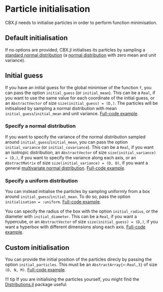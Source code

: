 # Particle initialisation

CBX.jl needs to initialise particles in order to perform function minimisation.


## Default initialisation

If no options are provided, CBX.jl initialises its particles by sampling a [standard normal distribution](https://en.wikipedia.org/wiki/Normal_distribution#Standard_normal_distribution) (a [normal distribution](https://en.wikipedia.org/wiki/Normal_distribution) with zero mean and unit variance).


## Initial guess

If you have an initial guess for the global minimiser of the function `f`, you can pass the option `initial_guess` (or `initial_mean`). This can be a `Real`, if you want to use the same value for each coordinate of the initial guess, or an `AbstractVector` of size `size(initial_guess) = (D,)`. The particles will be initisalised by sampling a normal distribution with mean `initial_guess`/`initial_mean` and unit variance. [Full-code example](https://github.com/PdIPS/CBX.jl/blob/main/examples/basic_usage/initial_guess.jl).


### Specify a normal distribution

If you want to specify the variance of the normal distribution sampled around `initial_guess`/`initial_mean`, you can pass the option `initial_variance` (or `initial_covariance`). This can be a `Real`, if you want an isotropic distribution, an `AbstractVector` of size `size(initial_variance) = (D,)`, if you want to specify the variance along each axis, or an `AbstractMatrix` of size `size(initial_variance) = (D, D)`, if you want a general [multivariate normal distribution](https://en.wikipedia.org/wiki/Multivariate_normal_distribution). [Full-code example](https://github.com/PdIPS/CBX.jl/blob/main/examples/basic_usage/initial_variance.jl).


### Specify a uniform distribution

You can instead initialise the particles by sampling uniformly from a box around `initial_guess`/`initial_mean`. To do so, pass the option `initialisation = :uniform`. [Full-code example](https://github.com/PdIPS/CBX.jl/blob/main/examples/basic_usage/initialisation_uniform.jl).

You can specify the radius of the box with the option `initial_radius`, or the diameter with `initial_diameter`. This can be a `Real`, if you want a hypercube, or an `AbstractVector` of size `size(initial_guess) = (D,)`, if you want a hyperbox with different dimensions along each axis. [Full-code example](https://github.com/PdIPS/CBX.jl/blob/main/examples/basic_usage/initial_radius.jl).


## Custom initialisation

You can provide the initial position of the particles direcly by passing the option `initial_particles`. This must be an `AbstractArray{<:Real,3}` of size `(D, N, M)`. [Full-code example](https://github.com/PdIPS/CBX.jl/blob/main/examples/basic_usage/initial_particles.jl).

!!! tip
    If you are initialising the particles yourself, you might find the [Distributions.jl](https://juliastats.org/Distributions.jl/stable/) package useful.
